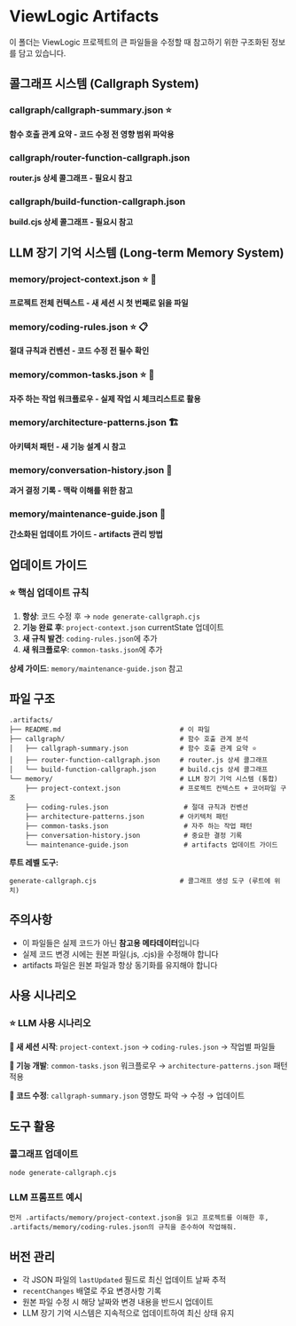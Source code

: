 # ViewLogic Artifacts

이 폴더는 ViewLogic 프로젝트의 큰 파일들을 수정할 때 참고하기 위한 구조화된 정보를 담고 있습니다.

## 콜그래프 시스템 (Callgraph System)

### callgraph/callgraph-summary.json ⭐ 
**함수 호출 관계 요약 - 코드 수정 전 영향 범위 파악용**

### callgraph/router-function-callgraph.json
**router.js 상세 콜그래프 - 필요시 참고**

### callgraph/build-function-callgraph.json  
**build.cjs 상세 콜그래프 - 필요시 참고**

## LLM 장기 기억 시스템 (Long-term Memory System)

### memory/project-context.json ⭐ 🧠  
**프로젝트 전체 컨텍스트 - 새 세션 시 첫 번째로 읽을 파일**

### memory/coding-rules.json ⭐ 📋
**절대 규칙과 컨벤션 - 코드 수정 전 필수 확인**

### memory/common-tasks.json ⭐ 🔧  
**자주 하는 작업 워크플로우 - 실제 작업 시 체크리스트로 활용**

### memory/architecture-patterns.json 🏗️
**아키텍처 패턴 - 새 기능 설계 시 참고**

### memory/conversation-history.json 💭  
**과거 결정 기록 - 맥락 이해를 위한 참고**

### memory/maintenance-guide.json 🔧
**간소화된 업데이트 가이드 - artifacts 관리 방법**

## 업데이트 가이드

### ⭐ **핵심 업데이트 규칙**
1. **항상**: 코드 수정 후 → `node generate-callgraph.cjs`
2. **기능 완료 후**: `project-context.json` currentState 업데이트  
3. **새 규칙 발견**: `coding-rules.json`에 추가
4. **새 워크플로우**: `common-tasks.json`에 추가

**상세 가이드**: `memory/maintenance-guide.json` 참고

## 파일 구조

```
.artifacts/
├── README.md                              # 이 파일
├── callgraph/                             # 함수 호출 관계 분석
│   ├── callgraph-summary.json             # 함수 호출 관계 요약 ⭐
│   ├── router-function-callgraph.json     # router.js 상세 콜그래프  
│   └── build-function-callgraph.json      # build.cjs 상세 콜그래프
└── memory/                                # LLM 장기 기억 시스템 (통합)
    ├── project-context.json               # 프로젝트 컨텍스트 + 코어파일 구조
    ├── coding-rules.json                   # 절대 규칙과 컨벤션
    ├── architecture-patterns.json         # 아키텍처 패턴
    ├── common-tasks.json                   # 자주 하는 작업 패턴
    ├── conversation-history.json           # 중요한 결정 기록
    └── maintenance-guide.json              # artifacts 업데이트 가이드
```

**루트 레벨 도구:**
```
generate-callgraph.cjs                     # 콜그래프 생성 도구 (루트에 위치)
```

## 주의사항

- 이 파일들은 실제 코드가 아닌 **참고용 메타데이터**입니다
- 실제 코드 변경 시에는 원본 파일(.js, .cjs)을 수정해야 합니다
- artifacts 파일은 원본 파일과 항상 동기화를 유지해야 합니다

## 사용 시나리오

### ⭐ **LLM 사용 시나리오**

**🧠 새 세션 시작**: `project-context.json` → `coding-rules.json` → 작업별 파일들

**🔧 기능 개발**: `common-tasks.json` 워크플로우 → `architecture-patterns.json` 패턴 적용

**🐛 코드 수정**: `callgraph-summary.json` 영향도 파악 → 수정 → 업데이트

## 도구 활용

### 콜그래프 업데이트
```bash
node generate-callgraph.cjs
```

### LLM 프롬프트 예시
```
먼저 .artifacts/memory/project-context.json을 읽고 프로젝트를 이해한 후, 
.artifacts/memory/coding-rules.json의 규칙을 준수하여 작업해줘.
```

## 버전 관리

- 각 JSON 파일의 `lastUpdated` 필드로 최신 업데이트 날짜 추적
- `recentChanges` 배열로 주요 변경사항 기록
- 원본 파일 수정 시 해당 날짜와 변경 내용을 반드시 업데이트
- LLM 장기 기억 시스템은 지속적으로 업데이트하여 최신 상태 유지